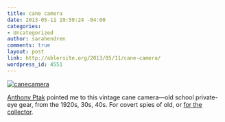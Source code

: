 ```yaml
---
title: cane camera
date: 2013-05-11 19:59:24 -04:00
categories:
- Uncategorized
author: sarahendren
comments: true
layout: post
link: http://ablersite.org/2013/05/11/cane-camera/
wordpress_id: 4551
---
```


[![canecamera](http://ablersite.files.wordpress.com/2013/05/canecamera.jpg)](http://ablersite.files.wordpress.com/2013/05/canecamera.jpg)



[Anthony Ptak](http://axoxnxs.com/) pointed me to this vintage cane camera—old school private-eye gear, from the 1920s, 30s, 40s. For covert spies of old, or [for the collector](http://www.pimall.com/nais/pivintage/canecamera.html).
